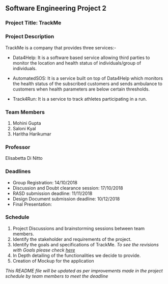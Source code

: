 ## Software Engineering Project 2

### Project Title: TrackMe 

### Project Description
TrackMe is a company that provides three services:-

* Data4Help: It is a software based service allowing third parties to monitor the location and health status of individuals/group of individuals.

* AutomatedSOS: It is a service built on top of Data4Help which monitors the health status of the subscribed customers and sends ambulance to customers when health parameters are below certain thresholds.

* Track4Run: It is a service to track athletes participating in a run.

### Team Members
1. Mohini Gupta
2. Saloni Kyal 
3. Haritha Harikumar

### Professor
  Elisabetta Di Nitto

### Deadlines
* Group Registration: 14/10/2018
* Discussion and Doubt clearance session: 17/10/2018
* RASD submission deadline: 11/11/2018
* Design Document submission deadline: 10/12/2018
* Final Presentation:

### Schedule 
1. Project Discussions and brainstorming sessions between team members.
2. Identify the stakeholder and requirements of the project.
3. Identify the goals and specifications of TrackMe. *To see the revisions with Goals please check [here](https://docs.google.com/document/d/1Wk_vG9mcQwdurf38OUa9_dUlHNLRDfcC8sVfw87WpPU/edit?usp=sharing)*
4. In Depth detailing of the functionalities we decide to provide. 
5. Creation of Mockup for the application

*This README file will be updated as per improvements made in the project schedule by team members to meet the deadline*
